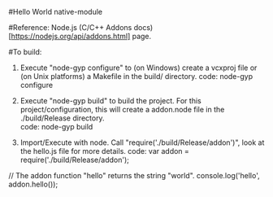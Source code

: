 #Hello World native-module

#Reference:
Node.js (C/C++ Addons docs)[https://nodejs.org/api/addons.html] page.

#To build:
1. Execute "node-gyp configure" to (on Windows) create a vcxproj file or (on Unix platforms) a Makefile in the build/ directory.
code:
node-gyp configure

2. Execute "node-gyp build" to build the project.  For this project/configuration, this will create a addon.node file in the ./build/Release directory.  
code:
node-gyp build

3. Import/Execute with node.  Call "require('./build/Release/addon')", look at the hello.js file for more details.
code:
var addon = require('./build/Release/addon');

// The addon function "hello" returns the string "world".
console.log('hello', addon.hello());
